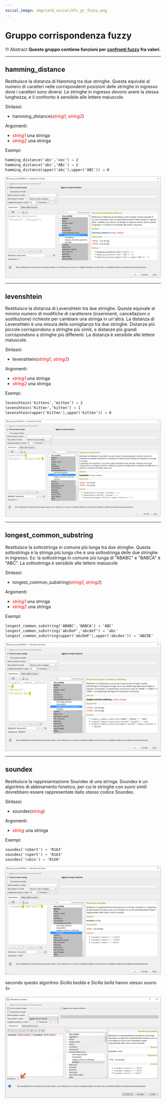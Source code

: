 ```yaml
---
social_image: img/card_social/hfc_gr_fuzzy.png
---
```


# Gruppo corrispondenza fuzzy

!!! Abstract
    **Questo gruppo contiene funzioni per [confronti fuzzy](https://it.wikipedia.org/wiki/Logica_fuzzy) fra valori.**

---

## hamming_distance

Restituisce la distanza di Hamming tra due stringhe. Questa equivale al numero di caratteri nelle corrispondenti posizioni delle stringhe in ingresso dove i caratteri sono diversi. Le stringhe in ingresso devono avere la stessa lunghezza, e il confronto è sensibile alle lettere maiuscole.

Sintassi:

* hamming_distance(*<span style="color:red;">string1</span>, <span style="color:red;">string2</span>*)

Argomenti:

* _<span style="color:red;">string1</span>_ una stringa
* _<span style="color:red;">string2</span>_ una stringa

Esempi:

```
hamming_distance('abc','xec') → 2
hamming_distance('abc','ABc') → 2
hamming_distance(upper('abc'),upper('ABC')) → 0
```

[![](../../img/corrispondenza_fuzzy/hamming_distance1.png)](../../img/corrispondenza_fuzzy/hamming_distance1.png)

---

## levenshtein

Restituisce la distanza di Levenshtein tra due stringhe. Questa equivale al minimo numero di modifiche di caratterere (inserimenti, cancellazioni o sostituzione) richieste per cambiare una stringa in un'altra.
La distanza di Levenshtein è una misura della somiglianza tra due stringhe. Distanze più piccole corrispondono a stringhe più simili, e distanze più grandi corrispondono a stringhe più differenti. La distanza è sensibile alle lettere maiuscole.

Sintassi:

* levenshtein(*<span style="color:red;">string1</span>, <span style="color:red;">string2</span>*)

Argomenti:

* _<span style="color:red;">string1</span>_ una stringa
* _<span style="color:red;">string2</span>_ una stringa

Esempi:

```
levenshtein('kittens','mitten') → 2
levenshtein('Kitten','kitten') → 1
levenshtein(upper('Kitten'),upper('kitten')) → 0
```

[![](../../img/corrispondenza_fuzzy/levenshtein1.png)](../../img/corrispondenza_fuzzy/levenshtein1.png)

---

## longest_common_substring

Restituisce la sottostringa in comune più lunga tra due stringhe. Questa sottostringa è la stringa più lunga che è una sottostringa delle due stringhe in ingresso. Es: la sottostringa in comune più lunga di "ABABC" e "BABCA" è "ABC". La sottostringa è sensibile alle lettere maiuscole

Sintassi:

* longest_common_substring(*<span style="color:red;">string1</span>, <span style="color:red;">string2</span>*)

Argomenti:

* _<span style="color:red;">string1</span>_ una stringa
* _<span style="color:red;">string2</span>_ una stringa


Esempi:

```
longest_common_substring('ABABC','BABCA') → 'ABC'
longest_common_substring('abcDeF','abcdef') → 'abc'
longest_common_substring(upper('abcDeF'),upper('abcdex')) → 'ABCDE'
```

[![](../../img/corrispondenza_fuzzy/longest_common_substring1.png)](../../img/corrispondenza_fuzzy/longest_common_substring1.png)

---

## soundex

Restituisce la rappresentazione Soundex di una stringa. Soundex è un algoritmo di abbinamento fonetico, per cui le stringhe con suoni simili dovrebbero essere rappresentate dallo stesso codice Soundex.

Sintassi:

* soundex(*<span style="color:red;">string</span>*)

Argomenti:

* _<span style="color:red;">string</span>_ una stringa

Esempi:

```
soundex('robert') → 'R163'
soundex('rupert') → 'R163'
soundex('rubin') → 'R150'
```

[![](../../img/corrispondenza_fuzzy/soundex1.png)](../../img/corrispondenza_fuzzy/soundex1.png)

secondo questo algoritmo *Sicilia bedda* e *Sicilia bella* hanno stesso suono :+1:

[![](../../img/corrispondenza_fuzzy/soundex2.png)](../../img/corrispondenza_fuzzy/soundex2.png)
